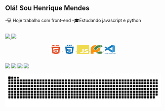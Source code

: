 ## Olá! Sou Henrique Mendes
-💻 Hoje trabalho com front-end
-🎓Estudando javascript e python

##

<div>
  <a href="https://github.com/Henrique94Mendes">
  <img height="130em" src="https://github-readme-stats.vercel.app/api?username=henrique94mendes&show_icons=false&theme=ocean_dark&include_all_commits=true&count_private=true"/>
  <img height="130em" src="https://github-readme-stats.vercel.app/api/top-langs/?username=henrique94mendes&layout=compact&langs_count=7&theme=ocean_dark"/>
</div>
<div style="display: iline_block"  align="center"><br>
  <img align="center" alt="Henrique-HTML" height="30" width="40" src="https://github.com/devicons/devicon/blob/master/icons/html5/html5-plain-wordmark.svg">
  <img align="center" alt="Henrique-CSS" height="30" width="40" src="https://github.com/devicons/devicon/blob/master/icons/css3/css3-plain-wordmark.svg">
  <img align="center" alt="Henrique-Js" height="30" width="40" src="https://github.com/devicons/devicon/blob/master/icons/javascript/javascript-plain.svg">
  <img align="center" alt="Henrique-Pycharm" height="30" width="40" src="https://github.com/devicons/devicon/blob/master/icons/pycharm/pycharm-original.svg">
  <img align="center" alt="Henrique-VSCode" height="30" width="40" src="https://github.com/devicons/devicon/blob/master/icons/vscode/vscode-original-wordmark.svg">
</div>
  
  ##
 
<div>
  <a href="https://www.youtube.com/channel/UCPrWilGCTarJw30MShELCig" target="_blank"><img src="https://img.shields.io/badge/YouTube-FF0000? style=for-the-badge&logo=youtube&logoColor=white" target="_blank"></a>
  <a href="https://www.instagram.com/euqirneh_mendes" target="_blank"><img src="https://img.shields.io/badge/-Instagram-%23E4405F?style=for-the- badge&logo=instagram&logoColor=white" target="_blank"></a>
<a href="https://discord.gg/Vq2D4RjA" target="_blank"><img src="https://img.shields.io/badge/Discord-7289DA?style=for-the-badge&logo= discord&logoColor=white" target="_blank"></a>
  <a href = "mailto:henricaba470@gmail.com"><img src="https://img.shields.io/badge/-Gmail-%23333?style=for-the-badge&logo=gmail&logoColor=white" destino ="_blank"></a>
  
  ![](https://github.com/Platane/snk/raw/output/github-contribution-grid-snake.svg)
  </div>
